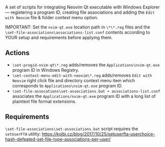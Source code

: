 A set of scripts for integrating Neovim Qt executable with Windows Explorer — registering a program ID, creating file associations and adding the `Edit with Neovim` file & folder context menu option.

IMPORTANT: Set the `nvim-qt.exe` location path in `\*\*.reg` files and the `\set-file-associations\associations-list.conf` contents according to YOUR setup and requirements before applying them.

## Actions

- `\set-progid-nvim-qt\*.reg` adds/removes the `Applications\nvim-qt.exe` program ID in Windows Registry.
- `\set-context-menu-edit-with-neovim\*.reg` adds/removes `Edit with Neovim` right click file and directory context menu item which corresponds to `Applications\nvim-qt.exe` program ID.
- `\set-file-assocations\set-associations.bat + associations-list.conf` associates the `Applications/nvim-qt.exe` program ID with a long list of plaintext file format extensions.

## Requirements

`\set-file-associations\set-associations.bat` script requires the `setUserFTA` utility: https://kolbi.cz/blog/2017/10/25/setuserfta-userchoice-hash-defeated-set-file-type-associations-per-user/
